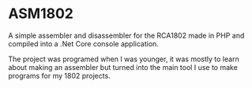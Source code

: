 # ASM1802
A simple assembler and disassembler for the RCA1802 made in PHP and compiled into a .Net Core console application.

The project was programed when I was younger, it was mostly to learn about making an assembler but turned into the main tool I use to make programs for my 1802 projects.

